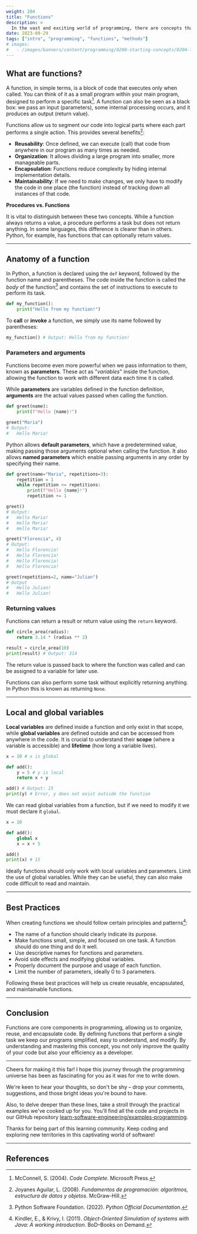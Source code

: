 ```yaml
---
weight: 204
title: "Functions"
description: >
  In the vast and exciting world of programming, there are concepts that are fundamental pillars for any developer, regardless of their experience level. One of these concepts is functions. What are they? Why are they so crucial? Let's find out!
date: 2023-09-29
tags: ["intro", "programming", "functions", "methods"]
# images:
#   - /images/banners/content/programming/0200-starting-concepts/0204-functions.en.png
---
```


## What are functions?

A function, in simple terms, is a block of code that executes only when called. You can think of it as a small program within your main program, designed to perform a specific task[^1]. A function can also be seen as a black box: we pass an input (parameters), some internal processing occurs, and it produces an output (return value).

Functions allow us to segment our code into logical parts where each part performs a single action. This provides several benefits[^2]:

- **Reusability**: Once defined, we can execute (call) that code from anywhere in our program as many times as needed.
- **Organization**: It allows dividing a large program into smaller, more manageable parts.
- **Encapsulation**: Functions reduce complexity by hiding internal implementation details.
- **Maintainability**: If we need to make changes, we only have to modify the code in one place (the function) instead of tracking down all instances of that code.

**Procedures vs. Functions**

It is vital to distinguish between these two concepts. While a function always returns a value, a procedure performs a task but does not return anything. In some languages, this difference is clearer than in others. Python, for example, has functions that can optionally return values.

---

## Anatomy of a function

In Python, a function is declared using the `def` keyword, followed by the function name and parentheses. The code inside the function is called the *body* of the function[^4] and contains the set of instructions to execute to perform its task.

```python
def my_function():
    print("Hello from my function!")
```

To **call** or **invoke** a function, we simply use its name followed by parentheses:

```python
my_function() # Output: Hello from my function!
```

### Parameters and arguments

Functions become even more powerful when we pass information to them, known as **parameters**. These act as "*variables*" inside the function, allowing the function to work with different data each time it is called.

While **parameters** are variables defined in the function definition, **arguments** are the actual values passed when calling the function.

```python
def greet(name):
    print(f"Hello {name}!")

greet("Maria")
# Output:
#   Hello Maria!
```

Python allows **default parameters**, which have a predetermined value, making passing those arguments optional when calling the function. It also allows **named parameters** which enable passing arguments in any order by specifying their name.

```python
def greet(name="Maria", repetitions=3):
    repetition = 1
    while repetition <= repetitions:
        print(f"Hello {name}!")
        repetition += 1

greet()
# Output:
#   Hello Maria!
#   Hello Maria!
#   Hello Maria!

greet("Florencia", 4)
# Output:
#   Hello Florencia!
#   Hello Florencia!
#   Hello Florencia!
#   Hello Florencia!

greet(repetitions=2, name="Julian")
# Output
#   Hello Julian!
#   Hello Julian!
```

### Returning values

Functions can return a result or return value using the `return` keyword.

```python
def circle_area(radius):
    return 3.14 * (radius ** 2)

result = circle_area(10)
print(result) # Output: 314
```

The return value is passed back to where the function was called and can be assigned to a variable for later use.

Functions can also perform some task without explicitly returning anything. In Python this is known as returning `None`.

---

## Local and global variables

**Local variables** are defined inside a function and only exist in that scope, while **global variables** are defined outside and can be accessed from anywhere in the code. It is crucial to understand their **scope** (where a variable is accessible) and **lifetime** (how long a variable lives).

```python
x = 10 # x is global

def add():
    y = 5 # y is local
    return x + y

add() # Output: 15
print(y) # Error, y does not exist outside the function
```

We can read global variables from a function, but if we need to modify it we must declare it `global`.

```python
x = 10

def add():
    global x
    x = x + 5

add()
print(x) # 15
```

Ideally functions should only work with local variables and parameters. Limit the use of global variables. While they can be useful, they can also make code difficult to read and maintain.

---

## Best Practices

When creating functions we should follow certain principles and patterns[^3]:

- The name of a function should clearly indicate its purpose.
- Make functions small, simple, and focused on one task. A function should do one thing and do it well.
- Use descriptive names for functions and parameters.
- Avoid side effects and modifying global variables.
- Properly document the purpose and usage of each function.
- Limit the number of parameters, ideally 0 to 3 parameters.

Following these best practices will help us create reusable, encapsulated, and maintainable functions.

---

## Conclusion

Functions are core components in programming, allowing us to organize, reuse, and encapsulate code. By defining functions that perform a single task we keep our programs simplified, easy to understand, and modify. By understanding and mastering this concept, you not only improve the quality of your code but also your efficiency as a developer.

---

Cheers for making it this far! I hope this journey through the programming universe has been as fascinating for you as it was for me to write down.

We're keen to hear your thoughts, so don't be shy – drop your comments, suggestions, and those bright ideas you're bound to have.

Also, to delve deeper than these lines, take a stroll through the practical examples we've cooked up for you. You'll find all the code and projects in our GitHub repository [learn-software-engineering/examples-programming](https://github.com/learn-software-engineering/examples-programming).

Thanks for being part of this learning community. Keep coding and exploring new territories in this captivating world of software!

---

## References

[^1]: McConnell, S. (2004). *Code Complete*. Microsoft Press.
[^2]: Joyanes Aguilar, L. (2008). *Fundamentos de programación: algoritmos, estructura de datos y objetos*. McGraw-Hill.
[^3]: Kindler, E., & Krivy, I. (2011). *Object-Oriented Simulation of systems with Java: A working introduction*. BoD–Books on Demand.
[^4]: Python Software Foundation. (2022). *Python Official Documentation*.
